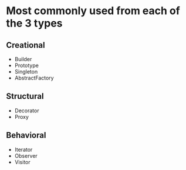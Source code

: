﻿# Most commonly used from each of the 3 types
## Creational
* Builder
* Prototype
* Singleton
* AbstractFactory

## Structural
* Decorator
* Proxy

## Behavioral
* Iterator
* Observer
* Visitor
